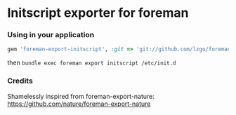 # Initscript exporter for foreman

### Using in your application

```ruby
gem 'foreman-export-initscript', :git => 'git://github.com/lzgo/foreman-export-initscript.git'
```

then `bundle exec foreman export initscript /etc/init.d`

### Credits

Shamelessly inspired from foreman-export-nature: https://github.com/nature/foreman-export-nature

